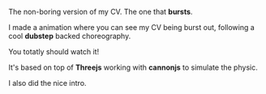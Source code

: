 The non-boring version of my CV. The one that __bursts__.

I made a animation where you can see my CV being burst out, following a cool __dubstep__ backed choreography.

You totatly should watch it!

It's based on top of __Threejs__ working with __cannonjs__ to simulate the physic.

I also did the nice intro.



